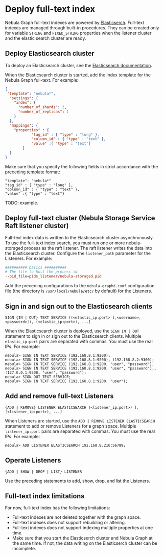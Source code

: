 # Deploy full-text index

Nebula Graph full-text indexes are powered by [Elasticserch](https://en.wikipedia.org/wiki/Elasticsearch). Full-text indexes are managed through built-in procedures. They can be created only for variable `STRING` and `FIXED_STRING` properties when the listener cluster and the elastic search cluster are ready.

## Deploy Elasticsearch cluster

To deploy an Elasticsearch cluster, see the [Elasticsearch documentation](https://www.elastic.co/guide/en/cloud-on-k8s/current/k8s-deploy-elasticsearch.html).

When the Elasticsearch cluster is started, add the index template for the Nebula Graph full-text. For example:

```json
{
 "template": "nebula*",
  "settings": {
    "index": {
      "number_of_shards": 3,
      "number_of_replicas": 1
    }
  },
  "mappings": {
    "properties" : {
            "tag_id" : { "type" : "long" },
            "column_id" : { "type" : "text" },
            "value" :{ "type" : "text"}
        }
  }
}
```

Make sure that you specify the following fields in strict accordance with the preceding template format:

```text
"template": "nebula*"
"tag_id" : { "type" : "long" },
"column_id" : { "type" : "text" },
"value" :{ "type" : "text"}
```

TODO: example.

## Deploy full-text cluster (Nebula Storage Service Raft listener cluster)

Full-text index data is written to the Elasticsearch cluster asynchronously. To use the full-text index search, you must run one or more nebula-storaged process as the raft listener. The raft listener writes the data into the Elasticsearch cluster. Configure the `listener_path` parameter for the Listeners. For example:

```conf
########## basics ##########
# The file to host the process id
--pid_file=pids_listener/nebula-storaged.pid
```

Add the preceding configurations to the `nebula-graphd.conf` configuration file (the directory is `/usr/local/nebula/etc/` by default) for the Listeners.

## Sign in and sign out to the Elasticsearch clients

```ngql
SIGN {IN | OUT} TEXT SERVICE [(<elastic_ip:port> [,<username>, <password>]), (<elastic_ip:port>), ...]
```

When the Elasticsearch cluster is deployed, use the `SIGN IN | OUT` statement to sign in or sign out to the Elasticsearch clients. Multiple `elastic_ip:port` pairs are separated with commas. You must use the real IPs. For example:

```ngql
nebula> SIGN IN TEXT SERVICE (192.168.8.1:9200);
nebula> SIGN IN TEXT SERVICE (192.168.8.1:9200), (192.168.8.2:9300);
nebula> SIGN IN TEXT SERVICE (192.168.8.1:9200, "user", "password");
nebula> SIGN IN TEXT SERVICE (192.168.8.1:9200, "user", "password");, (127.0.0.1:9200, "user", "password");
nebula> SIGN OUT TEXT SERVICE;
nebula> SIGN IN TEXT SERVICE (192.168.8.1:9200, "user");
```

## Add and remove full-text Listeners

```ngql
{ADD | REMOVE} LISTENER ELASTICSEARCH (<listener_ip:port>) [,(<listener_ip:port>), ...]
```

When Listeners are started, use the `ADD | REMOVE LISTENER ELASTICSEARCH` statement to add or remove Listeners for a graph space. Multiple `listener_ip:port` pairs are separated with commas. You must use the real IPs. For example:

```ngql
nebula> ADD LISTENER ELASTICSEARCH 192.168.8.210:56789;
```

## Operate Listeners

```ngql
{ADD | SHOW | DROP | LIST} LISTENER
```

Use the preceding statements to add, show, drop, and list the Listeners.

## Full-text index limitations

For now, full-text index has the following limitations:

- Full-text indexes are not deleted together with the graph space.
- Full-text indexes does not support rebuilding or altering.
- Full-text indexes does not support indexing multiple properties at one time.
- Make sure that you start the Elasticserch cluster and Nebula Graph at the same time. If not, the data writing on the Elasticserch cluster can be incomplete.
